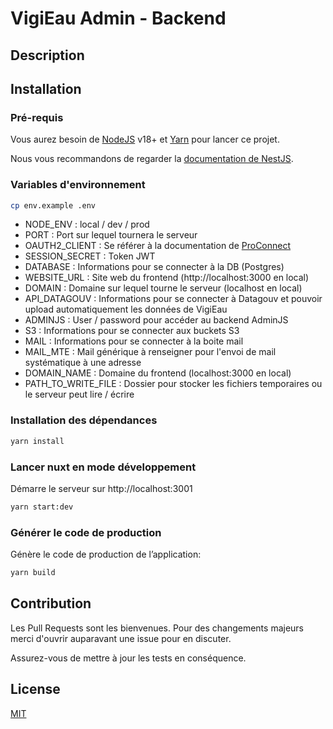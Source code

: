 # VigiEau Admin - Backend

## Description

## Installation

### Pré-requis

Vous aurez besoin de [NodeJS](https://nodejs.org/) v18+ et [Yarn](https://yarnpkg.com/) pour lancer ce projet.

Nous vous recommandons de regarder la [documentation de NestJS](https://nestjs.com/).

### Variables d'environnement

```bash
cp env.example .env
```

- NODE_ENV : local / dev / prod
- PORT : Port sur lequel tournera le serveur
- OAUTH2_CLIENT : Se référer à la documentation de [ProConnect](https://www.proconnect.gouv.fr/)
- SESSION_SECRET : Token JWT
- DATABASE : Informations pour se connecter à la DB (Postgres)
- WEBSITE_URL : Site web du frontend (http://localhost:3000 en local)
- DOMAIN : Domaine sur lequel tourne le serveur (localhost en local)
- API_DATAGOUV : Informations pour se connecter à Datagouv et pouvoir upload automatiquement les données de VigiEau
- ADMINJS : User / password pour accéder au backend AdminJS
- S3 : Informations pour se connecter aux buckets S3
- MAIL : Informations pour se connecter à la boite mail
- MAIL_MTE : Mail générique à renseigner pour l'envoi de mail systématique à une adresse
- DOMAIN_NAME : Domaine du frontend (localhost:3000 en local)
- PATH_TO_WRITE_FILE : Dossier pour stocker les fichiers temporaires ou le serveur peut lire / écrire

### Installation des dépendances

```bash
yarn install
```

### Lancer nuxt en mode développement

Démarre le serveur sur http://localhost:3001

```bash
yarn start:dev
```

### Générer le code de production

Génère le code de production de l’application:

```bash
yarn build
```

## Contribution

Les Pull Requests sont les bienvenues. Pour des changements majeurs merci d'ouvrir auparavant une issue pour en discuter.

Assurez-vous de mettre à jour les tests en conséquence.

## License

[MIT](https://choosealicense.com/licenses/mit/)
